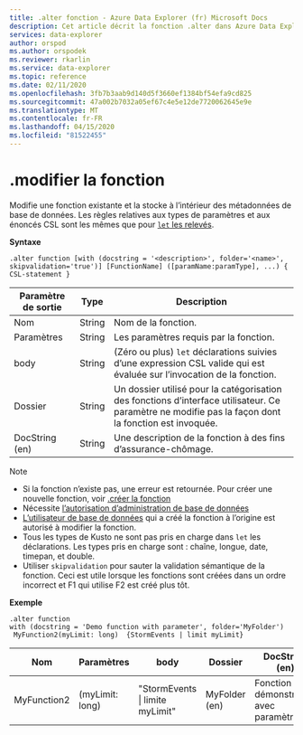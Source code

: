 ```yaml
---
title: .alter fonction - Azure Data Explorer (fr) Microsoft Docs
description: Cet article décrit la fonction .alter dans Azure Data Explorer.
services: data-explorer
author: orspod
ms.author: orspodek
ms.reviewer: rkarlin
ms.service: data-explorer
ms.topic: reference
ms.date: 02/11/2020
ms.openlocfilehash: 3fb7b3aab9d140d5f3660ef1384bf54efa9cd825
ms.sourcegitcommit: 47a002b7032a05ef67c4e5e12de7720062645e9e
ms.translationtype: MT
ms.contentlocale: fr-FR
ms.lasthandoff: 04/15/2020
ms.locfileid: "81522455"
---
```

# <a name="alter-function"></a>.modifier la fonction

Modifie une fonction existante et la stocke à l’intérieur des métadonnées de base de données.
Les règles relatives aux types de paramètres et aux énoncés CSL sont les mêmes que pour [ `let` les relevés](../query/letstatement.md).

**Syntaxe**

```
.alter function [with (docstring = '<description>', folder='<name>', skipvalidation='true')] [FunctionName] ([paramName:paramType], ...) { CSL-statement }
```
    
|Paramètre de sortie |Type |Description
|---|---|--- 
|Nom  |String |Nom de la fonction.
|Paramètres  |String |Les paramètres requis par la fonction.
|body  |String |(Zéro ou plus) `let` déclarations suivies d’une expression CSL valide qui est évaluée sur l’invocation de la fonction.
|Dossier|String|Un dossier utilisé pour la catégorisation des fonctions d’interface utilisateur. Ce paramètre ne modifie pas la façon dont la fonction est invoquée.
|DocString (en)|String|Une description de la fonction à des fins d’assurance-chômage.

> [!NOTE]
> * Si la fonction n’existe pas, une erreur est retournée. Pour créer une nouvelle fonction, voir [.créer la fonction](create-function.md)
> * Nécessite [l’autorisation d’administration de base de données](../management/access-control/role-based-authorization.md)
> * [L’utilisateur de base de données](../management/access-control/role-based-authorization.md) qui a créé la fonction à l’origine est autorisé à modifier la fonction. 
> * Tous les types de Kusto ne sont pas pris en charge dans `let` les déclarations. Les types pris en charge sont : chaîne, longue, date, timepan, et double.
> * Utiliser `skipvalidation` pour sauter la validation sémantique de la fonction. Ceci est utile lorsque les fonctions sont créées dans un ordre incorrect et F1 qui utilise F2 est créé plus tôt.
 
**Exemple** 

```
.alter function
with (docstring = 'Demo function with parameter', folder='MyFolder')
 MyFunction2(myLimit: long)  {StormEvents | limit myLimit}
``` 
    
|Nom |Paramètres |body|Dossier|DocString (en)
|---|---|---|---|---
|MyFunction2 |(myLimit: long)| "StormEvents &#124; limite myLimit"|MyFolder (en)|Fonction de démonstration avec paramètre|